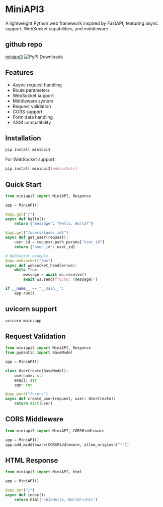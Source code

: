# MiniAPI3

A lightweight Python web framework inspired by FastAPI, featuring async support, WebSocket capabilities, and middleware.

## github repo 

[miniapi3](https://github.com/milisp/miniapi) ![PyPI Downloads](https://static.pepy.tech/badge/miniapi3)

## Features

- Async request handling
- Route parameters
- WebSocket support
- Middleware system
- Request validation
- CORS support
- Form data handling
- ASGI compatibility

## Installation

```bash
pip install miniapi3
```

For WebSocket support:
```bash
pip install miniapi3[websockets]
```

## Quick Start
```python
from miniapi3 import MiniAPI, Response

app = MiniAPI()

@app.get("/")
async def hello():
    return {"message": "Hello, World!"}

@app.get("/users/{user_id}")
async def get_user(request):
    user_id = request.path_params["user_id"]
    return {"user_id": user_id}

# WebSocket example
@app.websocket("/ws")
async def websocket_handler(ws):
    while True:
        message = await ws.receive()
        await ws.send(f"Echo: {message}")

if __name__ == "__main__":
    app.run()
```

## uvicorn support

```bash
uvicorn main:app
```

## Request Validation

```python
from miniapi3 import MiniAPI, Response
from pydantic import BaseModel

app = MiniAPI()

class UserCreate(BaseModel):
    username: str
    email: str
    age: int

@app.post("/users")
async def create_user(request, user: UserCreate):
    return dict(user)
```


## CORS Middleware

```python
from miniapi3 import MiniAPI, CORSMiddleware

app = MiniAPI()
app.add_middleware(CORSMiddleware, allow_origins=["*"])
```


## HTML Response

```python
from miniapi3 import MiniAPI, html

app = MiniAPI()

@app.get("/")
async def index():
    return html("<h1>Hello, World!</h1>")
```
